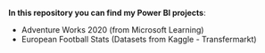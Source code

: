 **In this repository you can find my Power BI projects**:
- Adventure Works 2020 (from Microsoft Learning)
- European Football Stats (Datasets from Kaggle - Transfermarkt)


